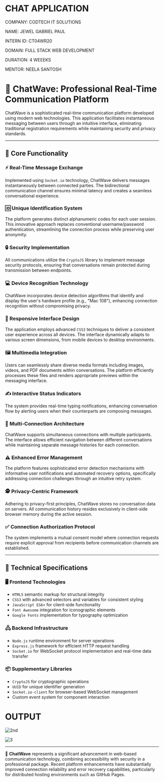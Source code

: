 # CHAT APPLICATION

COMPANY: CODTECH IT SOLUTIONS

NAME: JEWEL GABRIEL PAUL

INTERN ID: CT04WR20

DOMAIN: FULL STACK WEB DEVELOPMENT

DURATION: 4 WEEEKS

MENTOR: NEELA SANTOSH

# 🌊 ChatWave: Professional Real-Time Communication Platform

ChatWave is a sophisticated real-time communication platform developed using modern web technologies. This application facilitates instantaneous messaging between users through an intuitive interface, eliminating traditional registration requirements while maintaining security and privacy standards.

---

## 🚀 Core Functionality

### ⚡ Real-Time Message Exchange
Implemented using `Socket.io` technology, ChatWave delivers messages instantaneously between connected parties. The bidirectional communication channel ensures minimal latency and creates a seamless conversational experience.

### 🆔 Unique Identification System
The platform generates distinct alphanumeric codes for each user session. This innovative approach replaces conventional username/password authentication, streamlining the connection process while preserving user anonymity.

### 🔒 Security Implementation
All communications utilize the `CryptoJS` library to implement message security protocols, ensuring that conversations remain protected during transmission between endpoints.

### 💻 Device Recognition Technology
ChatWave incorporates device detection algorithms that identify and display the user's hardware profile (e.g., "Mac 108"), enhancing connection recognition without compromising privacy.

### 📱 Responsive Interface Design
The application employs advanced `CSS3` techniques to deliver a consistent user experience across all devices. The interface dynamically adapts to various screen dimensions, from mobile devices to desktop environments.

### 🖼 Multimedia Integration
Users can seamlessly share diverse media formats including images, videos, and PDF documents within conversations. The platform efficiently processes these files and renders appropriate previews within the messaging interface.

### ✍️ Interactive Status Indicators
The system provides real-time typing notifications, enhancing conversation flow by alerting users when their counterparts are composing messages.

### 🔄 Multi-Connection Architecture
ChatWave supports simultaneous connections with multiple participants. The interface allows efficient navigation between different conversations while maintaining separate message histories for each connection.

### ⚠️ Enhanced Error Management
The platform features sophisticated error detection mechanisms with informative user notifications and automated recovery options, specifically addressing connection challenges through an intuitive retry system.

### 🕵️ Privacy-Centric Framework
Adhering to privacy-first principles, ChatWave stores no conversation data on servers. All communication history resides exclusively in client-side browser memory during the active session.

### ✅ Connection Authorization Protocol
The system implements a mutual consent model where connection requests require explicit approval from recipients before communication channels are established.

---

## 🧱 Technical Specifications

### 🖥 Frontend Technologies
- `HTML5` semantic markup for structural integrity  
- `CSS3` with advanced selectors and variables for consistent styling  
- `JavaScript ES6+` for client-side functionality  
- `Font Awesome` integration for iconographic elements  
- `Google Fonts` implementation for typography optimization  

### 🖧 Backend Infrastructure
- `Node.js` runtime environment for server operations  
- `Express.js` framework for efficient HTTP request handling  
- `Socket.io` for WebSocket protocol implementation and real-time data transfer  

### 📦 Supplementary Libraries
- `CryptoJS` for cryptographic operations  
- `UUID` for unique identifier generation  
- `Socket.io-client` for browser-based WebSocket management  
- Custom event system for component interaction  

# OUTPUT
![2nd](https://github.com/user-attachments/assets/31ef5580-3ae3-4c2a-acc6-ee8678148c7e)

![3](https://github.com/user-attachments/assets/973087a0-5fc4-4fce-9a0d-459695cc9210)

---

📢 **ChatWave** represents a significant advancement in web-based communication technology, combining accessibility with security in a professional package. Recent platform enhancements have substantially improved connection reliability and error recovery capabilities, particularly for distributed hosting environments such as GitHub Pages.

